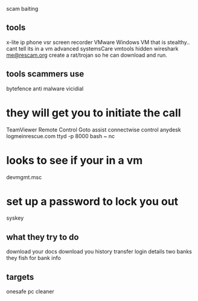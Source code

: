 scam baiting

tools
-----
x-lite ip phone
vsr screen recorder
VMware
    Windows VM that is stealthy.. cant tell its in a vm
    advanced systemsCare
    vmtools hidden
  wireshark
me@rescam.org
create a rat/trojan so he can download and run. 


tools scammers use
------------------
bytefence anti malware
vicidial

# they will get you to initiate the call
TeamViewer Remote Control
Goto assist
connectwise control
anydesk
logmeinrescue.com
ttyd -p 8000 bash ~ nc

# looks to see if your in a vm
devmgmt.msc 

# set up a password to lock you out
syskey 

what they try to do
--------------------
download your docs
download you history
transfer login details two banks
they fish for bank info

targets
-------
onesafe pc cleaner
